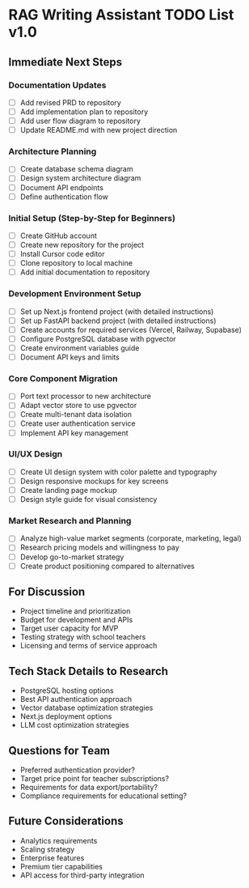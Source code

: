 # RAG Writing Assistant TODO List v1.0

## Immediate Next Steps

### Documentation Updates
- [ ] Add revised PRD to repository
- [ ] Add implementation plan to repository
- [ ] Add user flow diagram to repository
- [ ] Update README.md with new project direction

### Architecture Planning
- [ ] Create database schema diagram
- [ ] Design system architecture diagram
- [ ] Document API endpoints
- [ ] Define authentication flow

### Initial Setup (Step-by-Step for Beginners)
- [ ] Create GitHub account
- [ ] Create new repository for the project
- [ ] Install Cursor code editor
- [ ] Clone repository to local machine
- [ ] Add initial documentation to repository

### Development Environment Setup
- [ ] Set up Next.js frontend project (with detailed instructions)
- [ ] Set up FastAPI backend project (with detailed instructions)
- [ ] Create accounts for required services (Vercel, Railway, Supabase)
- [ ] Configure PostgreSQL database with pgvector
- [ ] Create environment variables guide
- [ ] Document API keys and limits

### Core Component Migration
- [ ] Port text processor to new architecture
- [ ] Adapt vector store to use pgvector
- [ ] Create multi-tenant data isolation
- [ ] Create user authentication service
- [ ] Implement API key management

### UI/UX Design
- [ ] Create UI design system with color palette and typography
- [ ] Design responsive mockups for key screens
- [ ] Create landing page mockup
- [ ] Design style guide for visual consistency

### Market Research and Planning
- [ ] Analyze high-value market segments (corporate, marketing, legal)
- [ ] Research pricing models and willingness to pay
- [ ] Develop go-to-market strategy
- [ ] Create product positioning compared to alternatives

## For Discussion
- Project timeline and prioritization
- Budget for development and APIs
- Target user capacity for MVP
- Testing strategy with school teachers
- Licensing and terms of service approach

## Tech Stack Details to Research
- PostgreSQL hosting options
- Best API authentication approach 
- Vector database optimization strategies
- Next.js deployment options
- LLM cost optimization strategies

## Questions for Team
- Preferred authentication provider?
- Target price point for teacher subscriptions?
- Requirements for data export/portability?
- Compliance requirements for educational setting?

## Future Considerations
- Analytics requirements
- Scaling strategy
- Enterprise features
- Premium tier capabilities
- API access for third-party integration
